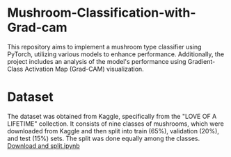 # Mushroom-Classification-with-Grad-cam
This repository aims to implement a mushroom type classifier using PyTorch, utilizing various models to enhance performance. Additionally, the project includes an analysis of the model's performance using Gradient-Class Activation Map (Grad-CAM) visualization.

# Dataset
The dataset was obtained from Kaggle, specifically from the "LOVE OF A LIFETIME" collection. It consists of nine classes of mushrooms, which were downloaded from Kaggle and then split into train (65%), validation (20%), and test (15%) sets. The split was done equally among the classes.<br />
[Download and split.ipynb](https://github.com/TmohamedashrafT/Mushroom-Classification-with-Grad-cam/blob/main/Download%20and%20split.ipynb)
